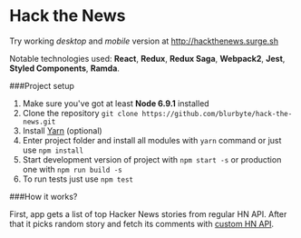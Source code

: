 # Hack the News

Try working _desktop_ and _mobile_ version at http://hackthenews.surge.sh

Notable technologies used: __React__, __Redux__, __Redux Saga__, __Webpack2__, __Jest__, __Styled Components__, __Ramda__.

###Project setup

1. Make sure you've got at least __Node 6.9.1__ installed
2. Clone the repository `git clone https://github.com/blurbyte/hack-the-news.git`
3. Install [Yarn](https://yarnpkg.com/lang/en/) (optional)
4. Enter project folder and install all modules with `yarn` command or just use `npm install`
5. Start development version of project with `npm start -s` or production one with `npm run build -s`
6. To run tests just use `npm test`

###How it works?

First, app gets a list of top Hacker News stories from regular HN API. After that it picks random story and fetch its comments with [custom HN API](https://github.com/cheeaun/node-hnapi).
